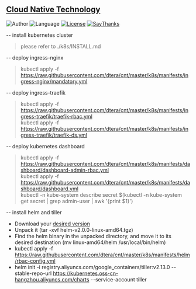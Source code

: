 ## [Cloud Native Technology](https://github.com/dtera/cnt)  
![Author](https://img.shields.io/badge/author-zhaohq-red.svg) ![Language](https://img.shields.io/badge/language-Go%20%2F%20YAML%20etc-orange.svg) [![License](https://img.shields.io/badge/license-MIT-blue.svg)](./LICENSE.md) [![SayThanks](https://img.shields.io/badge/say-thanks-ff69b4.svg)](https://saythanks.io/to/dtera)

-- install kubernetes cluster
> please refer to ./k8s/INSTALL.md

-- deploy ingress-nginx
> kubectl apply -f https://raw.githubusercontent.com/dtera/cnt/master/k8s/manifests/ingress-nginx/mandatory.yml

-- deploy ingress-traefik
> kubectl apply -f https://raw.githubusercontent.com/dtera/cnt/master/k8s/manifests/ingress-traefik/traefik-rbac.yml  
> kubectl apply -f https://raw.githubusercontent.com/dtera/cnt/master/k8s/manifests/ingress-traefik/traefik-ds.yml

-- deploy kubernetes dashboard
> kubectl apply -f https://raw.githubusercontent.com/dtera/cnt/master/k8s/manifests/dashboard/dashboard-admin-rbac.yml  
> kubectl apply -f https://raw.githubusercontent.com/dtera/cnt/master/k8s/manifests/dashboard/dashboard.yml  
> kubectl -n kube-system describe secret $(kubectl -n kube-system get secret | grep admin-user | awk '{print $1}')

-- install helm and tiller
- Download your [desired version](https://github.com/helm/helm/releases)
- Unpack it (tar -xvf helm-v2.0.0-linux-amd64.tgz)
- Find the helm binary in the unpacked directory, and move it to its desired destination (mv linux-amd64/helm /usr/local/bin/helm)
- kubectl apply -f https://raw.githubusercontent.com/dtera/cnt/master/k8s/manifests/helm/rbac-config.yml
- helm init -i registry.aliyuncs.com/google_containers/tiller:v2.13.0 --stable-repo-url https://kubernetes.oss-cn-hangzhou.aliyuncs.com/charts --service-account tiller
